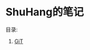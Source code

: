 <!--
 * @Author: ShuHang2 shuhang2@qq.com
 * @Date: 2024-07-24 10:27:55
 * @LastEditors: ShuHang2 shuhang2@qq.com
 * @LastEditTime: 2024-07-24 12:54:59
 * @FilePath: \ShuHang2.github.io\README.md
 * @Description: 这是默认设置,请设置`customMade`, 打开koroFileHeader查看配置 进行设置: https://github.com/OBKoro1/koro1FileHeader/wiki/%E9%85%8D%E7%BD%AE
-->
<!--
 * @Author: ShuHang2 shuhang2@qq.com
 * @Date: 2024-07-24 10:27:55
 * @LastEditors: ShuHang2 shuhang2@qq.com
 * @LastEditTime: 2024-07-24 12:45:02
 * @FilePath: \ShuHang2.github.io\README.md
 * @Description: 这是默认设置,请设置`customMade`, 打开koroFileHeader查看配置 进行设置: https://github.com/OBKoro1/koro1FileHeader/wiki/%E9%85%8D%E7%BD%AE
-->
# ShuHang的笔记

目录:
1. [GiT](/Git/GIT.MD)